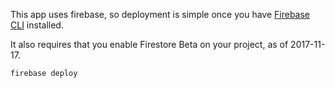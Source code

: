 This app uses firebase, so deployment is simple once you have [Firebase CLI](https://firebase.google.com/docs/cli/) installed.

It also requires that you enable Firestore Beta on your project, as of 2017-11-17.

```
firebase deploy
```
